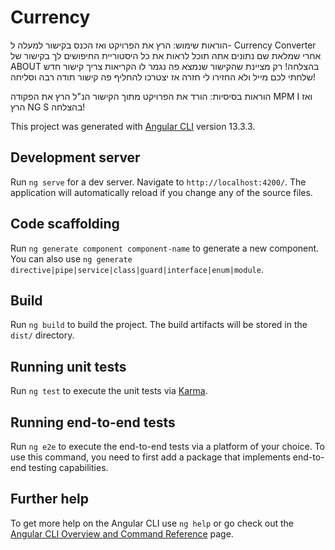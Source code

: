 # Currency
הוראות שימוש:
הרץ את הפרויקט ואז הכנס בקישור למעלה ל- Currency Converter
אחרי שמלאת שם נתונים אתה תוכל לראות  את כל היסטוריית החיפושים לך בקישור של ABOUT 
בהצלחה!
רק מציינת שהקישור שנמצא פה נגמר לו הקריאות צריך קישור חדש
שלחתי לכם מייל ולא החזירו לי חזרה אז יצטרכו להחליף פה קישור
תודה רבה וסליחה!

הוראות בסיסיות:
הורד את הפרויקט מתוך הקישור הנ"ל
הרץ את הפקודה MPM I
ואז הרץ NG S
בהצלחה!



This project was generated with [Angular CLI](https://github.com/angular/angular-cli) version 13.3.3.

## Development server

Run `ng serve` for a dev server. Navigate to `http://localhost:4200/`. The application will automatically reload if you change any of the source files.

## Code scaffolding

Run `ng generate component component-name` to generate a new component. You can also use `ng generate directive|pipe|service|class|guard|interface|enum|module`.

## Build

Run `ng build` to build the project. The build artifacts will be stored in the `dist/` directory.

## Running unit tests

Run `ng test` to execute the unit tests via [Karma](https://karma-runner.github.io).

## Running end-to-end tests

Run `ng e2e` to execute the end-to-end tests via a platform of your choice. To use this command, you need to first add a package that implements end-to-end testing capabilities.

## Further help

To get more help on the Angular CLI use `ng help` or go check out the [Angular CLI Overview and Command Reference](https://angular.io/cli) page.
